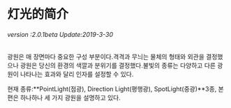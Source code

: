 # 灯光的简介

###### *version :2.0.1beta   Update:2019-3-30*

광원은 매 장면마다 중요한 구성 부분이다.격격과 무늬는 물체의 형태와 외관을 결정했으나 광원은 당신의 환경의 색깔과 분위기를 결정했다.불빛의 종류는 다양하고 다른 광원이 나타나는 효과와 달리 인자를 설정할 수 있다.

현재 종류:**PointLight(점광), Direction Light(평행광), SpotLight(중광)**3종, 본편은 하나하나 세 가지 광원을 설명하고 있다.
